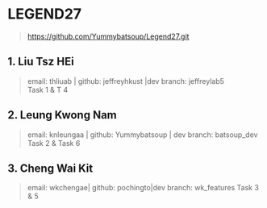 # LEGEND27
> https://github.com/Yummybatsoup/Legend27.git


## 1. Liu Tsz HEi
> email: thliuab | github: jeffreyhkust |dev branch: jeffreylab5 <br/>
> Task 1 & T 4

## 2. Leung Kwong Nam
> email: knleungaa | github: Yummybatsoup | dev branch: batsoup_dev <br/>
> Task 2 & Task 6

## 3. Cheng Wai Kit
> email: wkchengae| github: pochingto|dev branch: wk_features
> Task 3 & 5

